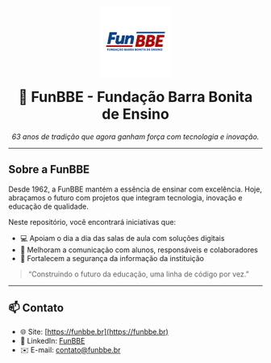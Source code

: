 <p align="center">
  <img src="/profile/Logo_FunBBE.png" alt="Logo FunBBE" width="140" style="margin-bottom: -20px; margin-top: 10;">
</p>

<h1 align="center">🦁 FunBBE - Fundação Barra Bonita de Ensino</h1>

<p align="center"><em>63 anos de tradição que agora ganham força com tecnologia e inovação.</em></p>

---

## Sobre a FunBBE

Desde 1962, a FunBBE mantém a essência de ensinar com excelência. Hoje, abraçamos o futuro com projetos que integram tecnologia, inovação e educação de qualidade.

Neste repositório, você encontrará iniciativas que:

- 💻 Apoiam o dia a dia das salas de aula com soluções digitais  
- 🤝 Melhoram a comunicação com alunos, responsáveis e colaboradores  
- 🔐 Fortalecem a segurança da informação da instituição  

> “Construindo o futuro da educação, uma linha de código por vez.”

---

## 📫 Contato

- 🌐 Site: [https://funbbe.br](https://funbbe.br)  
- 💼 LinkedIn: [FunBBE](https://br.linkedin.com/company/funbbe)  
- ✉️ E-mail: contato@funbbe.br
